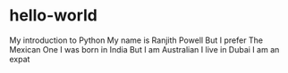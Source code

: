 # hello-world
My introduction to Python
My name is Ranjith Powell
But I prefer The Mexican One
I was born in India
But I am Australian
I live in Dubai
I am an expat
